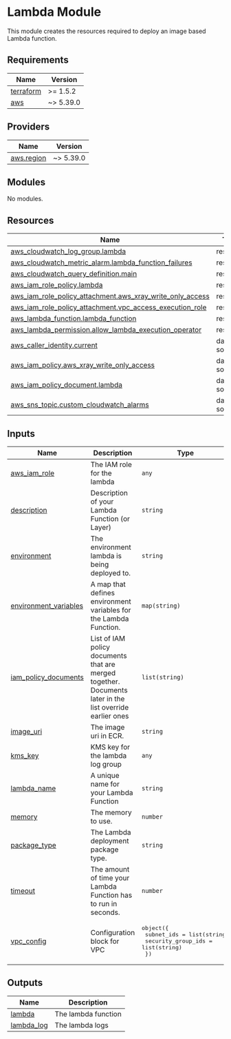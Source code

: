 # Lambda Module

This module creates the resources required to deploy an image based Lambda function.

<!-- BEGIN_TF_DOCS -->
## Requirements

| Name | Version |
|------|---------|
| <a name="requirement_terraform"></a> [terraform](#requirement\_terraform) | >= 1.5.2 |
| <a name="requirement_aws"></a> [aws](#requirement\_aws) | ~> 5.39.0 |

## Providers

| Name | Version |
|------|---------|
| <a name="provider_aws.region"></a> [aws.region](#provider\_aws.region) | ~> 5.39.0 |

## Modules

No modules.

## Resources

| Name | Type |
|------|------|
| [aws_cloudwatch_log_group.lambda](https://registry.terraform.io/providers/hashicorp/aws/latest/docs/resources/cloudwatch_log_group) | resource |
| [aws_cloudwatch_metric_alarm.lambda_function_failures](https://registry.terraform.io/providers/hashicorp/aws/latest/docs/resources/cloudwatch_metric_alarm) | resource |
| [aws_cloudwatch_query_definition.main](https://registry.terraform.io/providers/hashicorp/aws/latest/docs/resources/cloudwatch_query_definition) | resource |
| [aws_iam_role_policy.lambda](https://registry.terraform.io/providers/hashicorp/aws/latest/docs/resources/iam_role_policy) | resource |
| [aws_iam_role_policy_attachment.aws_xray_write_only_access](https://registry.terraform.io/providers/hashicorp/aws/latest/docs/resources/iam_role_policy_attachment) | resource |
| [aws_iam_role_policy_attachment.vpc_access_execution_role](https://registry.terraform.io/providers/hashicorp/aws/latest/docs/resources/iam_role_policy_attachment) | resource |
| [aws_lambda_function.lambda_function](https://registry.terraform.io/providers/hashicorp/aws/latest/docs/resources/lambda_function) | resource |
| [aws_lambda_permission.allow_lambda_execution_operator](https://registry.terraform.io/providers/hashicorp/aws/latest/docs/resources/lambda_permission) | resource |
| [aws_caller_identity.current](https://registry.terraform.io/providers/hashicorp/aws/latest/docs/data-sources/caller_identity) | data source |
| [aws_iam_policy.aws_xray_write_only_access](https://registry.terraform.io/providers/hashicorp/aws/latest/docs/data-sources/iam_policy) | data source |
| [aws_iam_policy_document.lambda](https://registry.terraform.io/providers/hashicorp/aws/latest/docs/data-sources/iam_policy_document) | data source |
| [aws_sns_topic.custom_cloudwatch_alarms](https://registry.terraform.io/providers/hashicorp/aws/latest/docs/data-sources/sns_topic) | data source |

## Inputs

| Name | Description | Type | Default | Required |
|------|-------------|------|---------|:--------:|
| <a name="input_aws_iam_role"></a> [aws\_iam\_role](#input\_aws\_iam\_role) | The IAM role for the lambda | `any` | n/a | yes |
| <a name="input_description"></a> [description](#input\_description) | Description of your Lambda Function (or Layer) | `string` | `null` | no |
| <a name="input_environment"></a> [environment](#input\_environment) | The environment lambda is being deployed to. | `string` | n/a | yes |
| <a name="input_environment_variables"></a> [environment\_variables](#input\_environment\_variables) | A map that defines environment variables for the Lambda Function. | `map(string)` | `{}` | no |
| <a name="input_iam_policy_documents"></a> [iam\_policy\_documents](#input\_iam\_policy\_documents) | List of IAM policy documents that are merged together. Documents later in the list override earlier ones | `list(string)` | `[]` | no |
| <a name="input_image_uri"></a> [image\_uri](#input\_image\_uri) | The image uri in ECR. | `string` | `null` | no |
| <a name="input_kms_key"></a> [kms\_key](#input\_kms\_key) | KMS key for the lambda log group | `any` | n/a | yes |
| <a name="input_lambda_name"></a> [lambda\_name](#input\_lambda\_name) | A unique name for your Lambda Function | `string` | n/a | yes |
| <a name="input_memory"></a> [memory](#input\_memory) | The memory to use. | `number` | `null` | no |
| <a name="input_package_type"></a> [package\_type](#input\_package\_type) | The Lambda deployment package type. | `string` | `"Image"` | no |
| <a name="input_timeout"></a> [timeout](#input\_timeout) | The amount of time your Lambda Function has to run in seconds. | `number` | `30` | no |
| <a name="input_vpc_config"></a> [vpc\_config](#input\_vpc\_config) | Configuration block for VPC | <pre>object({<br>    subnet_ids         = list(string)<br>    security_group_ids = list(string)<br>  })</pre> | <pre>{<br>  "security_group_ids": [],<br>  "subnet_ids": []<br>}</pre> | no |

## Outputs

| Name | Description |
|------|-------------|
| <a name="output_lambda"></a> [lambda](#output\_lambda) | The lambda function |
| <a name="output_lambda_log"></a> [lambda\_log](#output\_lambda\_log) | The lambda logs |
<!-- END_TF_DOCS -->
